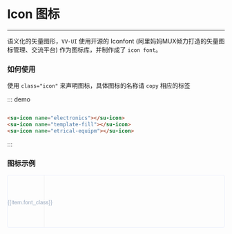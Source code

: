 

# Icon 图标

----
语义化的矢量图形，```VV-UI``` 使用开源的 Iconfont (阿里妈妈MUX倾力打造的矢量图标管理、交流平台) 作为图标库，并制作成了 ```icon font```。
### 如何使用

使用 ```class="icon"``` 来声明图标，具体图标的名称请 ```copy``` 相应的标签

<div class="demo-block">
  <su-icon name="electronics"></su-icon>
  <su-icon name="template-fill"></su-icon>
  <su-icon name="etrical-equipm"></su-icon>
</div>

::: demo
```html

<su-icon name="electronics"></su-icon>
<su-icon name="template-fill"></su-icon>
<su-icon name="etrical-equipm"></su-icon>

```
:::

### 图标示例

<ul class="icon-list">
  <li v-for="item in icons" :key="item.font_class">
    <span>
      <su-icon :name="item.font_class"></su-icon>
      {{item.font_class}}
    </span>
  </li>
</ul>

<script>
  var iconJson = require('@/assets/iconfont/iconfont.json');

  export default {
    data() {
      return {
        icons: iconJson.glyphs
      };
    }
  }
</script>
<style lang="less">
  .demo-icon .source > i {
    font-size: 24px;
    color: #8492a6;
    margin: 0 20px;
    font-size: 1.5em;
    vertical-align: middle;
  }
  
  .demo-icon .source > button {
    margin: 0 20px;
  }

  .icon-list {
    overflow: hidden;
    list-style: none;
    padding: 0;
    border: solid 1px #eaeefb;
    border-radius: 4px;
  }
  .icon-list li {
    float: left;
    width: 16.66%;
    text-align: center;
    height: 120px;
    line-height: 120px;
    color: #666;
    font-size: 13px;
    transition: color .15s linear;

    border-right: 1px solid #eee;
    border-bottom: 1px solid #eee;
    margin-right: -1px;
    margin-bottom: -1px;

    span {
      display: inline-block;
      line-height: normal;
      vertical-align: middle;
      font-family: 'Helvetica Neue',Helvetica,'PingFang SC','Hiragino Sans GB','Microsoft YaHei',SimSun,sans-serif;
      color: #99a9bf;
    }
    i {
      display: block;
      font-size: 32px;
      margin-bottom: 15px;
      color: #3f536e;
    }
    &:hover {
      span,i {
        color: #707AE4;
      }
    }
  }
</style>
